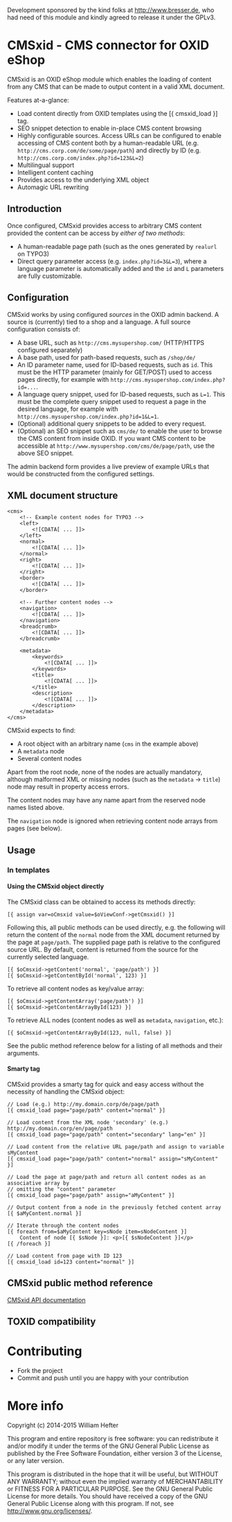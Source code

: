Development sponsored by the kind folks at http://www.bresser.de, who had need of this module and
kindly agreed to release it under the GPLv3.

# CMSxid - CMS connector for OXID eShop

CMSxid is an OXID eShop module which enables the loading of content from any CMS
that can be made to output content in a valid XML document.

Features at-a-glance:

* Load content directly from OXID templates using the [{ cmsxid_load }] tag.
* SEO snippet detection to enable in-place CMS content browsing
* Highly configurable sources. Access URLs can be configured to enable
accessing of CMS content both by a human-readable URL (e.g. `http://cms.corp.com/de/some/page/path`)
and directly by ID (e.g. `http://cms.corp.com/index.php?id=123&L=2`)
* Multilingual support
* Intelligent content caching
* Provides access to the underlying XML object
* Automagic URL rewriting

## Introduction

Once configured, CMSxid provides access to arbitrary CMS content provided the content
can be access by *either of two methods*:

* A human-readable page path (such as the ones generated by `realurl` on TYPO3)
* Direct query parameter access (e.g. `index.php?id=3&L=3`), where a language parameter is
automatically added and the `id` and `L` parameters are fully customizable.

## Configuration

CMSxid works by using configured *sources* in the OXID admin backend. A source is
(currently) tied to a shop and a language. A full source configuration consists of:

* A base URL, such as `http://cms.mysupershop.com/` (HTTP/HTTPS configured separately)
* A base path, used for path-based requests, such as `/shop/de/`
* An ID parameter name, used for ID-based requests, such as `id`. This must be the HTTP parameter (mainly
for GET/POST) used to access pages directly, for example with `http://cms.mysupershop.com/index.php?id=...`.
* A language query snippet, used for ID-based requests, such as `L=1`. This must be the complete
query snippet used to request a page in the desired language, for example with `http://cms.mysupershop.com/index.php?id=1&L=1`.
* (Optional) additional query snippets to be added to every request.
* (Optional) an SEO snippet such as `cms/de/` to enable the user to browse the CMS content from inside
OXID. If you want CMS content to be accessible at `http://www.mysupershop.com/cms/de/page/path`, use the
above SEO snippet.

The admin backend form provides a live preview of example URLs that would be constructed
from the configured settings.

## XML document structure

    <cms>
        <!-- Example content nodes for TYPO3 -->
        <left>
            <![CDATA[ ... ]]>
        </left>
        <normal>
            <![CDATA[ ... ]]>
        </normal>
        <right>
            <![CDATA[ ... ]]>
        </right>
        <border>
            <![CDATA[ ... ]]>
        </border>
        
        <!-- Further content nodes -->
        <navigation>
            <![CDATA[ ... ]]>
        </navigation>
        <breadcrumb>
            <![CDATA[ ... ]]>
        </breadcrumb>

        <metadata>
            <keywords>
                <![CDATA[ ... ]]>
            </keywords>
            <title>
                <![CDATA[ ... ]]>
            </title>
            <description>
                <![CDATA[ ... ]]>
            </description>
        </metadata>
    </cms>

CMSxid expects to find:

* A root object with an arbitrary name (`cms` in the example above)
* A `metadata` node
* Several content nodes

Apart from the root node, none of the nodes are actually mandatory, although malformed XML
or missing nodes (such as the `metadata` -> `title`) node may result in property access errors.

The content nodes may have any name apart from the reserved node names listed above.

The `navigation` node is ignored when retrieving content node arrays from pages (see below).

## Usage

### In templates

#### Using the CMSxid object directly

The CMSxid class can be obtained to access its methods directly:

    [{ assign var=oCmsxid value=$oViewConf->getCmsxid() }]
    
Following this, all public methods can be used directly, e.g. the following will return
the content of the `normal` node from the XML document returned by the page at `page/path`.
The supplied page path is relative to the configured source URL. By default, content
is returned from the source for the currently selected language.

    [{ $oCmsxid->getContent('normal', 'page/path') }]
    [{ $oCmsxid->getContentById('normal', 123) }]
    
To retrieve all content nodes as key/value array:

    [{ $oCmsxid->getContentArray('page/path') }]
    [{ $oCmsxid->getContentArrayById(123) }]

To retrieve ALL nodes (content nodes as well as `metadata`, `navigation`, etc.):

    [{ $oCmsxid->getContentArrayById(123, null, false) }]

See the public method reference below for a listing of all methods and their arguments.

#### Smarty tag

CMSxid provides a smarty tag for quick and easy access without the necessity of handling
the CMSxid object:

    // Load (e.g.) http://my.domain.corp/de/page/path
    [{ cmsxid_load page="page/path" content="normal" }]
    
    // Load content from the XML node 'secondary' (e.g.) http://my.domain.corp/en/page/path
    [{ cmsxid_load page="page/path" content="secondary" lang="en" }]
    
    // Load content from the relative URL page/path and assign to variable sMyContent
    [{ cmsxid_load page="page/path" content="normal" assign="sMyContent" }]
    
    // Load the page at page/path and return all content nodes as an associative array by
    // omitting the "content" parameter
    [{ cmsxid_load page="page/path" assign="aMyContent" }]
    
    // Output content from a node in the previously fetched content array
    [{ $aMyContent.normal }]
    
    // Iterate through the content nodes
    [{ foreach from=$aMyContent key=sNode item=sNodeContent }]
        Content of node [{ $sNode }]: <p>[{ $sNodeContent }]</p>
    [{ /foreach }]
    
    // Load content from page with ID 123
    [{ cmsxid_load id=123 content="normal" }]

## CMSxid public method reference

[CMSxid API documentation](http://whefter.github.io/cmsxid)

## TOXID compatibility

# Contributing

* Fork the project
* Commit and push until you are happy with your contribution

# More info

Copyright (c) 2014-2015 William Hefter

This program and entire repository is free software: you can redistribute it and/or modify
it under the terms of the GNU General Public License as published by
the Free Software Foundation, either version 3 of the License, or
any later version.

This program is distributed in the hope that it will be useful,
but WITHOUT ANY WARRANTY; without even the implied warranty of
MERCHANTABILITY or FITNESS FOR A PARTICULAR PURPOSE.  See the
GNU General Public License for more details.
You should have received a copy of the GNU General Public License
along with this program.  If not, see <http://www.gnu.org/licenses/>.
